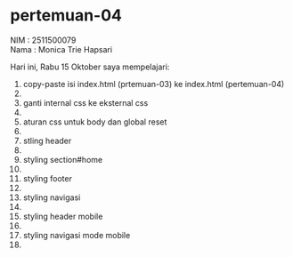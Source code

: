 # pertemuan-04

NIM : 2511500079<br>
Nama : Monica Trie Hapsari<br>

Hari ini, Rabu 15 Oktober saya mempelajari:
<ol>
  <li>copy-paste isi index.html (prtemuan-03) ke index.html (pertemuan-04)<li>
  <li>ganti internal css ke eksternal css<li>
  <li>aturan css untuk body dan global reset<li>
  <li>stling header<li>
  <li>styling section#home<li>
  <li>styling footer<li>
  <li>styling navigasi<li>
  <li>styling header mobile<li>
  <li>styling navigasi mode mobile<li>
  <ol>